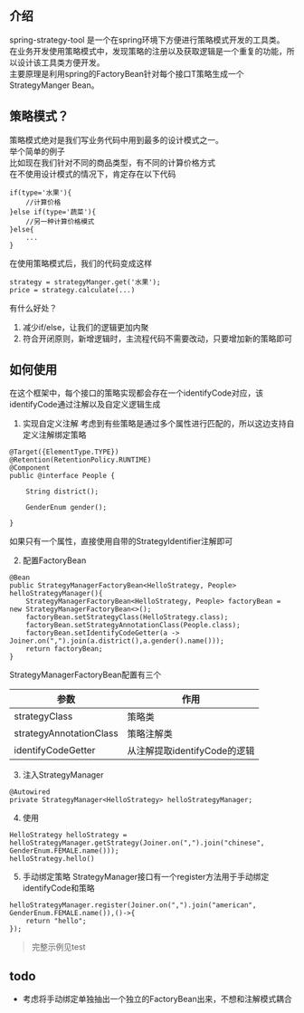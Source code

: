 ## 介绍
spring-strategy-tool 是一个在spring环境下方便进行策略模式开发的工具类。  
在业务开发使用策略模式中，发现策略的注册以及获取逻辑是一个重复的功能，所以设计该工具类方便开发。  
主要原理是利用spring的FactoryBean针对每个接口T策略生成一个StrategyManger<T> Bean。  

## 策略模式？
策略模式绝对是我们写业务代码中用到最多的设计模式之一。  
举个简单的例子  
比如现在我们针对不同的商品类型，有不同的计算价格方式  
在不使用设计模式的情况下，肯定存在以下代码
```
if(type='水果'){
    //计算价格
}else if(type='蔬菜'){
    //另一种计算价格模式
}else{
    ...
}
```
在使用策略模式后，我们的代码变成这样
```
strategy = strategyManger.get('水果');
price = strategy.calculate(...)
```
有什么好处？

1. 减少if/else，让我们的逻辑更加内聚
2. 符合开闭原则，新增逻辑时，主流程代码不需要改动，只要增加新的策略即可


## 如何使用
在这个框架中，每个接口的策略实现都会存在一个identifyCode对应，该identifyCode通过注解以及自定义逻辑生成

1. 实现自定义注解
考虑到有些策略是通过多个属性进行匹配的，所以这边支持自定义注解绑定策略
```
@Target({ElementType.TYPE})
@Retention(RetentionPolicy.RUNTIME)
@Component
public @interface People {

    String district();

    GenderEnum gender();

}
```
如果只有一个属性，直接使用自带的StrategyIdentifier注解即可

2. 配置FactoryBean
```
@Bean
public StrategyManagerFactoryBean<HelloStrategy, People> helloStrategyManager(){
    StrategyManagerFactoryBean<HelloStrategy, People> factoryBean = new StrategyManagerFactoryBean<>();
    factoryBean.setStrategyClass(HelloStrategy.class);
    factoryBean.setStrategyAnnotationClass(People.class);
    factoryBean.setIdentifyCodeGetter(a -> Joiner.on(",").join(a.district(),a.gender().name()));
    return factoryBean;
}
```
StrategyManagerFactoryBean配置有三个  

|参数|作用|
|---|---|
|strategyClass | 策略类  |
|strategyAnnotationClass|  策略注解类  |
|identifyCodeGetter | 从注解提取identifyCode的逻辑  |


3. 注入StrategyManager
```
@Autowired
private StrategyManager<HelloStrategy> helloStrategyManager;
```

4. 使用
```
HelloStrategy helloStrategy = helloStrategyManager.getStrategy(Joiner.on(",").join("chinese", GenderEnum.FEMALE.name()));
helloStrategy.hello()
```

5. 手动绑定策略
StrategyManager接口有一个register方法用于手动绑定identifyCode和策略
```
helloStrategyManager.register(Joiner.on(",").join("american", GenderEnum.FEMALE.name()),()->{
    return "hello";
});
```

> 完整示例见test

## todo
- 考虑将手动绑定单独抽出一个独立的FactoryBean出来，不想和注解模式耦合
